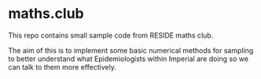 # maths.club

This repo contains small sample code from RESIDE maths club.

The aim of this is to implement some basic numerical methods for sampling to better understand what Epidemiologists within Imperial are doing so we can talk to them more effectively.
